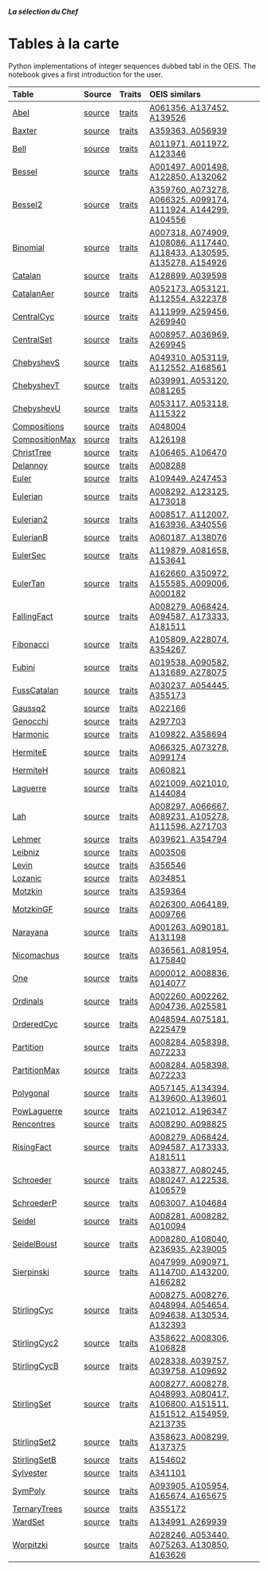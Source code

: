 ***La sélection du Chef***
# Tables à la carte


Python implementations of integer sequences dubbed tabl in the OEIS.
The notebook gives a first introduction for the user.


| Table |  Source  | Traits   |  OEIS  similars |
| :--- | :---   | :---     |    :---         |
| [Abel](https://github.com/PeterLuschny/tabl/blob/main/data/md/Abel.md) | [source](https://github.com/PeterLuschny/tabl/blob/main/src/Abel.py) | [traits](https://luschny.de/math/oeis/Abel.html) | [A061356, A137452, A139526](https://oeis.org/search?q=%7Cid%3AA061356%7Cid%3AA137452%7Cid%3AA139526) |
| [Baxter](https://github.com/PeterLuschny/tabl/blob/main/data/md/Baxter.md) | [source](https://github.com/PeterLuschny/tabl/blob/main/src/Baxter.py) | [traits](https://luschny.de/math/oeis/Baxter.html) | [A359363, A056939](https://oeis.org/search?q=%7Cid%3AA359363%7Cid%3AA056939) |
| [Bell](https://github.com/PeterLuschny/tabl/blob/main/data/md/Bell.md) | [source](https://github.com/PeterLuschny/tabl/blob/main/src/Bell.py) | [traits](https://luschny.de/math/oeis/Bell.html) | [A011971, A011972, A123346](https://oeis.org/search?q=%7Cid%3AA011971%7Cid%3AA011972%7Cid%3AA123346) |
| [Bessel](https://github.com/PeterLuschny/tabl/blob/main/data/md/Bessel.md) | [source](https://github.com/PeterLuschny/tabl/blob/main/src/Bessel.py) | [traits](https://luschny.de/math/oeis/Bessel.html) | [A001497, A001498, A122850, A132062](https://oeis.org/search?q=%7Cid%3AA001497%7Cid%3AA001498%7Cid%3AA122850%7Cid%3AA132062) |
| [Bessel2](https://github.com/PeterLuschny/tabl/blob/main/data/md/Bessel2.md) | [source](https://github.com/PeterLuschny/tabl/blob/main/src/Bessel2.py) | [traits](https://luschny.de/math/oeis/Bessel2.html) | [A359760, A073278, A066325, A099174, A111924, A144299, A104556](https://oeis.org/search?q=%7Cid%3AA359760%7Cid%3AA073278%7Cid%3AA066325%7Cid%3AA099174%7Cid%3AA111924%7Cid%3AA144299%7Cid%3AA104556) |
| [Binomial](https://github.com/PeterLuschny/tabl/blob/main/data/md/Binomial.md) | [source](https://github.com/PeterLuschny/tabl/blob/main/src/Binomial.py) | [traits](https://luschny.de/math/oeis/Binomial.html) | [A007318, A074909, A108086, A117440, A118433, A130595, A135278, A154926](https://oeis.org/search?q=%7Cid%3AA007318%7Cid%3AA074909%7Cid%3AA108086%7Cid%3AA117440%7Cid%3AA118433%7Cid%3AA130595%7Cid%3AA135278%7Cid%3AA154926) |
| [Catalan](https://github.com/PeterLuschny/tabl/blob/main/data/md/Catalan.md) | [source](https://github.com/PeterLuschny/tabl/blob/main/src/Catalan.py) | [traits](https://luschny.de/math/oeis/Catalan.html) | [A128899, A039598](https://oeis.org/search?q=%7Cid%3AA128899%7Cid%3AA039598) |
| [CatalanAer](https://github.com/PeterLuschny/tabl/blob/main/data/md/CatalanAer.md) | [source](https://github.com/PeterLuschny/tabl/blob/main/src/CatalanAer.py) | [traits](https://luschny.de/math/oeis/CatalanAer.html) | [A052173, A053121, A112554, A322378](https://oeis.org/search?q=%7Cid%3AA052173%7Cid%3AA053121%7Cid%3AA112554%7Cid%3AA322378) |
| [CentralCyc](https://github.com/PeterLuschny/tabl/blob/main/data/md/CentralCyc.md) | [source](https://github.com/PeterLuschny/tabl/blob/main/src/CentralCyc.py) | [traits](https://luschny.de/math/oeis/CentralCyc.html) | [A111999, A259456, A269940](https://oeis.org/search?q=%7Cid%3AA111999%7Cid%3AA259456%7Cid%3AA269940) |
| [CentralSet](https://github.com/PeterLuschny/tabl/blob/main/data/md/CentralSet.md) | [source](https://github.com/PeterLuschny/tabl/blob/main/src/CentralSet.py) | [traits](https://luschny.de/math/oeis/CentralSet.html) | [A008957, A036969, A269945](https://oeis.org/search?q=%7Cid%3AA008957%7Cid%3AA036969%7Cid%3AA269945) |
| [ChebyshevS](https://github.com/PeterLuschny/tabl/blob/main/data/md/ChebyshevS.md) | [source](https://github.com/PeterLuschny/tabl/blob/main/src/ChebyshevS.py) | [traits](https://luschny.de/math/oeis/ChebyshevS.html) | [A049310, A053119, A112552, A168561](https://oeis.org/search?q=%7Cid%3AA049310%7Cid%3AA053119%7Cid%3AA112552%7Cid%3AA168561) |
| [ChebyshevT](https://github.com/PeterLuschny/tabl/blob/main/data/md/ChebyshevT.md) | [source](https://github.com/PeterLuschny/tabl/blob/main/src/ChebyshevT.py) | [traits](https://luschny.de/math/oeis/ChebyshevT.html) | [A039991, A053120, A081265](https://oeis.org/search?q=%7Cid%3AA039991%7Cid%3AA053120%7Cid%3AA081265) |
| [ChebyshevU](https://github.com/PeterLuschny/tabl/blob/main/data/md/ChebyshevU.md) | [source](https://github.com/PeterLuschny/tabl/blob/main/src/ChebyshevU.py) | [traits](https://luschny.de/math/oeis/ChebyshevU.html) | [A053117, A053118, A115322](https://oeis.org/search?q=%7Cid%3AA053117%7Cid%3AA053118%7Cid%3AA115322) |
| [Compositions](https://github.com/PeterLuschny/tabl/blob/main/data/md/Compositions.md) | [source](https://github.com/PeterLuschny/tabl/blob/main/src/Compositions.py) | [traits](https://luschny.de/math/oeis/Compositions.html) | [A048004](https://oeis.org/search?q=%7Cid%3AA048004) |
| [CompositionMax](https://github.com/PeterLuschny/tabl/blob/main/data/md/CompositionMax.md) | [source](https://github.com/PeterLuschny/tabl/blob/main/src/CompositionMax.py) | [traits](https://luschny.de/math/oeis/CompositionMax.html) | [A126198](https://oeis.org/search?q=%7Cid%3AA126198) |
| [ChristTree](https://github.com/PeterLuschny/tabl/blob/main/data/md/ChristTree.md) | [source](https://github.com/PeterLuschny/tabl/blob/main/src/ChristTree.py) | [traits](https://luschny.de/math/oeis/ChristTree.html) | [A106465, A106470](https://oeis.org/search?q=%7Cid%3AA106465%7Cid%3AA106470) |
| [Delannoy](https://github.com/PeterLuschny/tabl/blob/main/data/md/Delannoy.md) | [source](https://github.com/PeterLuschny/tabl/blob/main/src/Delannoy.py) | [traits](https://luschny.de/math/oeis/Delannoy.html) | [A008288](https://oeis.org/search?q=%7Cid%3AA008288) |
| [Euler](https://github.com/PeterLuschny/tabl/blob/main/data/md/Euler.md) | [source](https://github.com/PeterLuschny/tabl/blob/main/src/Euler.py) | [traits](https://luschny.de/math/oeis/Euler.html) | [A109449, A247453](https://oeis.org/search?q=%7Cid%3AA109449%7Cid%3AA247453) |
| [Eulerian](https://github.com/PeterLuschny/tabl/blob/main/data/md/Eulerian.md) | [source](https://github.com/PeterLuschny/tabl/blob/main/src/Eulerian.py) | [traits](https://luschny.de/math/oeis/Eulerian.html) | [A008292, A123125, A173018](https://oeis.org/search?q=%7Cid%3AA008292%7Cid%3AA123125%7Cid%3AA173018) |
| [Eulerian2](https://github.com/PeterLuschny/tabl/blob/main/data/md/Eulerian2.md) | [source](https://github.com/PeterLuschny/tabl/blob/main/src/Eulerian2.py) | [traits](https://luschny.de/math/oeis/Eulerian2.html) | [A008517, A112007, A163936, A340556](https://oeis.org/search?q=%7Cid%3AA008517%7Cid%3AA112007%7Cid%3AA163936%7Cid%3AA340556) |
| [EulerianB](https://github.com/PeterLuschny/tabl/blob/main/data/md/EulerianB.md) | [source](https://github.com/PeterLuschny/tabl/blob/main/src/EulerianB.py) | [traits](https://luschny.de/math/oeis/EulerianB.html) | [A060187, A138076](https://oeis.org/search?q=%7Cid%3AA060187%7Cid%3AA138076) |
| [EulerSec](https://github.com/PeterLuschny/tabl/blob/main/data/md/EulerSec.md) | [source](https://github.com/PeterLuschny/tabl/blob/main/src/EulerSec.py) | [traits](https://luschny.de/math/oeis/EulerSec.html) | [A119879, A081658, A153641](https://oeis.org/search?q=%7Cid%3AA119879%7Cid%3AA081658%7Cid%3AA153641) |
| [EulerTan](https://github.com/PeterLuschny/tabl/blob/main/data/md/EulerTan.md) | [source](https://github.com/PeterLuschny/tabl/blob/main/src/EulerTan.py) | [traits](https://luschny.de/math/oeis/EulerTan.html) | [A162660, A350972, A155585, A009006, A000182](https://oeis.org/search?q=%7Cid%3AA162660%7Cid%3AA350972%7Cid%3AA155585%7Cid%3AA009006%7Cid%3AA000182) |
| [FallingFact](https://github.com/PeterLuschny/tabl/blob/main/data/md/FallingFact.md) | [source](https://github.com/PeterLuschny/tabl/blob/main/src/FallingFact.py) | [traits](https://luschny.de/math/oeis/FallingFact.html) | [A008279, A068424, A094587, A173333, A181511](https://oeis.org/search?q=%7Cid%3AA008279%7Cid%3AA068424%7Cid%3AA094587%7Cid%3AA173333%7Cid%3AA181511) |
| [Fibonacci](https://github.com/PeterLuschny/tabl/blob/main/data/md/Fibonacci.md) | [source](https://github.com/PeterLuschny/tabl/blob/main/src/Fibonacci.py) | [traits](https://luschny.de/math/oeis/Fibonacci.html) | [A105809, A228074, A354267](https://oeis.org/search?q=%7Cid%3AA105809%7Cid%3AA228074%7Cid%3AA354267) |
| [Fubini](https://github.com/PeterLuschny/tabl/blob/main/data/md/Fubini.md) | [source](https://github.com/PeterLuschny/tabl/blob/main/src/Fubini.py) | [traits](https://luschny.de/math/oeis/Fubini.html) | [A019538, A090582, A131689, A278075](https://oeis.org/search?q=%7Cid%3AA019538%7Cid%3AA090582%7Cid%3AA131689%7Cid%3AA278075) |
| [FussCatalan](https://github.com/PeterLuschny/tabl/blob/main/data/md/FussCatalan.md) | [source](https://github.com/PeterLuschny/tabl/blob/main/src/FussCatalan.py) | [traits](https://luschny.de/math/oeis/FussCatalan.html) | [A030237, A054445, A355173](https://oeis.org/search?q=%7Cid%3AA030237%7Cid%3AA054445%7Cid%3AA355173) |
| [Gaussq2](https://github.com/PeterLuschny/tabl/blob/main/data/md/Gaussq2.md) | [source](https://github.com/PeterLuschny/tabl/blob/main/src/Gaussq2.py) | [traits](https://luschny.de/math/oeis/Gaussq2.html) | [A022166](https://oeis.org/search?q=%7Cid%3AA022166) |
| [Genocchi](https://github.com/PeterLuschny/tabl/blob/main/data/md/Genocchi.md) | [source](https://github.com/PeterLuschny/tabl/blob/main/src/Genocchi.py) | [traits](https://luschny.de/math/oeis/Genocchi.html) | [A297703](https://oeis.org/search?q=%7Cid%3AA297703) |
| [Harmonic](https://github.com/PeterLuschny/tabl/blob/main/data/md/Harmonic.md) | [source](https://github.com/PeterLuschny/tabl/blob/main/src/Harmonic.py) | [traits](https://luschny.de/math/oeis/Harmonic.html) | [A109822, A358694](https://oeis.org/search?q=%7Cid%3AA109822%7Cid%3AA358694) |
| [HermiteE](https://github.com/PeterLuschny/tabl/blob/main/data/md/HermiteE.md) | [source](https://github.com/PeterLuschny/tabl/blob/main/src/HermiteE.py) | [traits](https://luschny.de/math/oeis/HermiteE.html) | [A066325, A073278, A099174](https://oeis.org/search?q=%7Cid%3AA066325%7Cid%3AA073278%7Cid%3AA099174) |
| [HermiteH](https://github.com/PeterLuschny/tabl/blob/main/data/md/HermiteH.md) | [source](https://github.com/PeterLuschny/tabl/blob/main/src/HermiteH.py) | [traits](https://luschny.de/math/oeis/HermiteH.html) | [A060821](https://oeis.org/search?q=%7Cid%3AA060821) |
| [Laguerre](https://github.com/PeterLuschny/tabl/blob/main/data/md/Laguerre.md) | [source](https://github.com/PeterLuschny/tabl/blob/main/src/Laguerre.py) | [traits](https://luschny.de/math/oeis/Laguerre.html) | [A021009, A021010, A144084](https://oeis.org/search?q=%7Cid%3AA021009%7Cid%3AA021010%7Cid%3AA144084) |
| [Lah](https://github.com/PeterLuschny/tabl/blob/main/data/md/Lah.md) | [source](https://github.com/PeterLuschny/tabl/blob/main/src/Lah.py) | [traits](https://luschny.de/math/oeis/Lah.html) | [A008297, A066667, A089231, A105278, A111596, A271703](https://oeis.org/search?q=%7Cid%3AA008297%7Cid%3AA066667%7Cid%3AA089231%7Cid%3AA105278%7Cid%3AA111596%7Cid%3AA271703) |
| [Lehmer](https://github.com/PeterLuschny/tabl/blob/main/data/md/Lehmer.md) | [source](https://github.com/PeterLuschny/tabl/blob/main/src/Lehmer.py) | [traits](https://luschny.de/math/oeis/Lehmer.html) | [A039621, A354794](https://oeis.org/search?q=%7Cid%3AA039621%7Cid%3AA354794) |
| [Leibniz](https://github.com/PeterLuschny/tabl/blob/main/data/md/Leibniz.md) | [source](https://github.com/PeterLuschny/tabl/blob/main/src/Leibniz.py) | [traits](https://luschny.de/math/oeis/Leibniz.html) | [A003506](https://oeis.org/search?q=%7Cid%3AA003506) |
| [Levin](https://github.com/PeterLuschny/tabl/blob/main/data/md/Levin.md) | [source](https://github.com/PeterLuschny/tabl/blob/main/src/Levin.py) | [traits](https://luschny.de/math/oeis/Levin.html) | [A356546](https://oeis.org/search?q=%7Cid%3AA356546) |
| [Lozanic](https://github.com/PeterLuschny/tabl/blob/main/data/md/Lozanic.md) | [source](https://github.com/PeterLuschny/tabl/blob/main/src/Lozanic.py) | [traits](https://luschny.de/math/oeis/Lozanic.html) | [A034851](https://oeis.org/search?q=%7Cid%3AA034851) |
| [Motzkin](https://github.com/PeterLuschny/tabl/blob/main/data/md/Motzkin.md) | [source](https://github.com/PeterLuschny/tabl/blob/main/src/Motzkin.py) | [traits](https://luschny.de/math/oeis/Motzkin.html) | [A359364](https://oeis.org/search?q=%7Cid%3AA359364) |
| [MotzkinGF](https://github.com/PeterLuschny/tabl/blob/main/data/md/MotzkinGF.md) | [source](https://github.com/PeterLuschny/tabl/blob/main/src/MotzkinGF.py) | [traits](https://luschny.de/math/oeis/MotzkinGF.html) | [A026300, A064189, A009766](https://oeis.org/search?q=%7Cid%3AA026300%7Cid%3AA064189%7Cid%3AA009766) |
| [Narayana](https://github.com/PeterLuschny/tabl/blob/main/data/md/Narayana.md) | [source](https://github.com/PeterLuschny/tabl/blob/main/src/Narayana.py) | [traits](https://luschny.de/math/oeis/Narayana.html) | [A001263, A090181, A131198](https://oeis.org/search?q=%7Cid%3AA001263%7Cid%3AA090181%7Cid%3AA131198) |
| [Nicomachus](https://github.com/PeterLuschny/tabl/blob/main/data/md/Nicomachus.md) | [source](https://github.com/PeterLuschny/tabl/blob/main/src/Nicomachus.py) | [traits](https://luschny.de/math/oeis/Nicomachus.html) | [A036561, A081954, A175840](https://oeis.org/search?q=%7Cid%3AA036561%7Cid%3AA081954%7Cid%3AA175840) |
| [One](https://github.com/PeterLuschny/tabl/blob/main/data/md/One.md) | [source](https://github.com/PeterLuschny/tabl/blob/main/src/One.py) | [traits](https://luschny.de/math/oeis/One.html) | [A000012, A008836, A014077](https://oeis.org/search?q=%7Cid%3AA000012%7Cid%3AA008836%7Cid%3AA014077) |
| [Ordinals](https://github.com/PeterLuschny/tabl/blob/main/data/md/Ordinals.md) | [source](https://github.com/PeterLuschny/tabl/blob/main/src/Ordinals.py) | [traits](https://luschny.de/math/oeis/Ordinals.html) | [A002260, A002262, A004736, A025581](https://oeis.org/search?q=%7Cid%3AA002260%7Cid%3AA002262%7Cid%3AA004736%7Cid%3AA025581) |
| [OrderedCyc](https://github.com/PeterLuschny/tabl/blob/main/data/md/OrderedCyc.md) | [source](https://github.com/PeterLuschny/tabl/blob/main/src/OrderedCyc.py) | [traits](https://luschny.de/math/oeis/OrderedCyc.html) | [A048594, A075181, A225479](https://oeis.org/search?q=%7Cid%3AA048594%7Cid%3AA075181%7Cid%3AA225479) |
| [Partition](https://github.com/PeterLuschny/tabl/blob/main/data/md/Partition.md) | [source](https://github.com/PeterLuschny/tabl/blob/main/src/Partition.py) | [traits](https://luschny.de/math/oeis/Partition.html) | [A008284, A058398, A072233](https://oeis.org/search?q=%7Cid%3AA008284%7Cid%3AA058398%7Cid%3AA072233) |
| [PartitionMax](https://github.com/PeterLuschny/tabl/blob/main/data/md/PartitionMax.md) | [source](https://github.com/PeterLuschny/tabl/blob/main/src/PartitionMax.py) | [traits](https://luschny.de/math/oeis/PartitionMax.html) | [A008284, A058398, A072233](https://oeis.org/search?q=%7Cid%3AA008284%7Cid%3AA058398%7Cid%3AA072233) |
| [Polygonal](https://github.com/PeterLuschny/tabl/blob/main/data/md/Polygonal.md) | [source](https://github.com/PeterLuschny/tabl/blob/main/src/Polygonal.py) | [traits](https://luschny.de/math/oeis/Polygonal.html) | [A057145, A134394, A139600, A139601](https://oeis.org/search?q=%7Cid%3AA057145%7Cid%3AA134394%7Cid%3AA139600%7Cid%3AA139601) |
| [PowLaguerre](https://github.com/PeterLuschny/tabl/blob/main/data/md/PowLaguerre.md) | [source](https://github.com/PeterLuschny/tabl/blob/main/src/PowLaguerre.py) | [traits](https://luschny.de/math/oeis/PowLaguerre.html) | [A021012, A196347](https://oeis.org/search?q=%7Cid%3AA021012%7Cid%3AA196347) |
| [Rencontres](https://github.com/PeterLuschny/tabl/blob/main/data/md/Rencontres.md) | [source](https://github.com/PeterLuschny/tabl/blob/main/src/Rencontres.py) | [traits](https://luschny.de/math/oeis/Rencontres.html) | [A008290, A098825](https://oeis.org/search?q=%7Cid%3AA008290%7Cid%3AA098825) |
| [RisingFact](https://github.com/PeterLuschny/tabl/blob/main/data/md/RisingFact.md) | [source](https://github.com/PeterLuschny/tabl/blob/main/src/RisingFact.py) | [traits](https://luschny.de/math/oeis/RisingFact.html) | [A008279, A068424, A094587, A173333, A181511](https://oeis.org/search?q=%7Cid%3AA008279%7Cid%3AA068424%7Cid%3AA094587%7Cid%3AA173333%7Cid%3AA181511) |
| [Schroeder](https://github.com/PeterLuschny/tabl/blob/main/data/md/Schroeder.md) | [source](https://github.com/PeterLuschny/tabl/blob/main/src/Schroeder.py) | [traits](https://luschny.de/math/oeis/Schroeder.html) | [A033877, A080245, A080247, A122538, A106579](https://oeis.org/search?q=%7Cid%3AA033877%7Cid%3AA080245%7Cid%3AA080247%7Cid%3AA122538%7Cid%3AA106579) |
| [SchroederP](https://github.com/PeterLuschny/tabl/blob/main/data/md/SchroederP.md) | [source](https://github.com/PeterLuschny/tabl/blob/main/src/SchroederP.py) | [traits](https://luschny.de/math/oeis/SchroederP.html) | [A063007, A104684](https://oeis.org/search?q=%7Cid%3AA063007%7Cid%3AA104684) |
| [Seidel](https://github.com/PeterLuschny/tabl/blob/main/data/md/Seidel.md) | [source](https://github.com/PeterLuschny/tabl/blob/main/src/Seidel.py) | [traits](https://luschny.de/math/oeis/Seidel.html) | [A008281, A008282, A010094](https://oeis.org/search?q=%7Cid%3AA008281%7Cid%3AA008282%7Cid%3AA010094) |
| [SeidelBoust](https://github.com/PeterLuschny/tabl/blob/main/data/md/SeidelBoust.md) | [source](https://github.com/PeterLuschny/tabl/blob/main/src/SeidelBoust.py) | [traits](https://luschny.de/math/oeis/SeidelBoust.html) | [A008280, A108040, A236935, A239005](https://oeis.org/search?q=%7Cid%3AA008280%7Cid%3AA108040%7Cid%3AA236935%7Cid%3AA239005) |
| [Sierpinski](https://github.com/PeterLuschny/tabl/blob/main/data/md/Sierpinski.md) | [source](https://github.com/PeterLuschny/tabl/blob/main/src/Sierpinski.py) | [traits](https://luschny.de/math/oeis/Sierpinski.html) | [A047999, A090971, A114700, A143200, A166282](https://oeis.org/search?q=%7Cid%3AA047999%7Cid%3AA090971%7Cid%3AA114700%7Cid%3AA143200%7Cid%3AA166282) |
| [StirlingCyc](https://github.com/PeterLuschny/tabl/blob/main/data/md/StirlingCyc.md) | [source](https://github.com/PeterLuschny/tabl/blob/main/src/StirlingCyc.py) | [traits](https://luschny.de/math/oeis/StirlingCyc.html) | [A008275, A008276, A048994, A054654, A094638, A130534, A132393](https://oeis.org/search?q=%7Cid%3AA008275%7Cid%3AA008276%7Cid%3AA048994%7Cid%3AA054654%7Cid%3AA094638%7Cid%3AA130534%7Cid%3AA132393) |
| [StirlingCyc2](https://github.com/PeterLuschny/tabl/blob/main/data/md/StirlingCyc2.md) | [source](https://github.com/PeterLuschny/tabl/blob/main/src/StirlingCyc2.py) | [traits](https://luschny.de/math/oeis/StirlingCyc2.html) | [A358622, A008306, A106828](https://oeis.org/search?q=%7Cid%3AA358622%7Cid%3AA008306%7Cid%3AA106828) |
| [StirlingCycB](https://github.com/PeterLuschny/tabl/blob/main/data/md/StirlingCycB.md) | [source](https://github.com/PeterLuschny/tabl/blob/main/src/StirlingCycB.py) | [traits](https://luschny.de/math/oeis/StirlingCycB.html) | [A028338, A039757, A039758, A109692](https://oeis.org/search?q=%7Cid%3AA028338%7Cid%3AA039757%7Cid%3AA039758%7Cid%3AA109692) |
| [StirlingSet](https://github.com/PeterLuschny/tabl/blob/main/data/md/StirlingSet.md) | [source](https://github.com/PeterLuschny/tabl/blob/main/src/StirlingSet.py) | [traits](https://luschny.de/math/oeis/StirlingSet.html) | [A008277, A008278, A048993, A080417, A106800, A151511, A151512, A154959, A213735](https://oeis.org/search?q=%7Cid%3AA008277%7Cid%3AA008278%7Cid%3AA048993%7Cid%3AA080417%7Cid%3AA106800%7Cid%3AA151511%7Cid%3AA151512%7Cid%3AA154959%7Cid%3AA213735) |
| [StirlingSet2](https://github.com/PeterLuschny/tabl/blob/main/data/md/StirlingSet2.md) | [source](https://github.com/PeterLuschny/tabl/blob/main/src/StirlingSet2.py) | [traits](https://luschny.de/math/oeis/StirlingSet2.html) | [A358623, A008299, A137375](https://oeis.org/search?q=%7Cid%3AA358623%7Cid%3AA008299%7Cid%3AA137375) |
| [StirlingSetB](https://github.com/PeterLuschny/tabl/blob/main/data/md/StirlingSetB.md) | [source](https://github.com/PeterLuschny/tabl/blob/main/src/StirlingSetB.py) | [traits](https://luschny.de/math/oeis/StirlingSetB.html) | [A154602](https://oeis.org/search?q=%7Cid%3AA154602) |
| [Sylvester](https://github.com/PeterLuschny/tabl/blob/main/data/md/Sylvester.md) | [source](https://github.com/PeterLuschny/tabl/blob/main/src/Sylvester.py) | [traits](https://luschny.de/math/oeis/Sylvester.html) | [A341101](https://oeis.org/search?q=%7Cid%3AA341101) |
| [SymPoly](https://github.com/PeterLuschny/tabl/blob/main/data/md/SymPoly.md) | [source](https://github.com/PeterLuschny/tabl/blob/main/src/SymPoly.py) | [traits](https://luschny.de/math/oeis/SymPoly.html) | [A093905, A105954, A165674, A165675](https://oeis.org/search?q=%7Cid%3AA093905%7Cid%3AA105954%7Cid%3AA165674%7Cid%3AA165675) |
| [TernaryTrees](https://github.com/PeterLuschny/tabl/blob/main/data/md/TernaryTrees.md) | [source](https://github.com/PeterLuschny/tabl/blob/main/src/TernaryTrees.py) | [traits](https://luschny.de/math/oeis/TernaryTrees.html) | [A355172](https://oeis.org/search?q=%7Cid%3AA355172) |
| [WardSet](https://github.com/PeterLuschny/tabl/blob/main/data/md/WardSet.md) | [source](https://github.com/PeterLuschny/tabl/blob/main/src/WardSet.py) | [traits](https://luschny.de/math/oeis/WardSet.html) | [A134991, A269939](https://oeis.org/search?q=%7Cid%3AA134991%7Cid%3AA269939) |
| [Worpitzki](https://github.com/PeterLuschny/tabl/blob/main/data/md/Worpitzki.md) | [source](https://github.com/PeterLuschny/tabl/blob/main/src/Worpitzki.py) | [traits](https://luschny.de/math/oeis/Worpitzki.html) | [A028246, A053440, A075263, A130850, A163626](https://oeis.org/search?q=%7Cid%3AA028246%7Cid%3AA053440%7Cid%3AA075263%7Cid%3AA130850%7Cid%3AA163626) |

